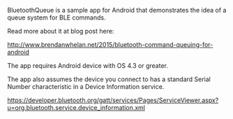 BluetoothQueue is a sample app for Android that demonstrates the idea of a queue system for BLE commands.


Read more about it at blog post here:

http://www.brendanwhelan.net/2015/bluetooth-command-queuing-for-android



The app requires Android device with OS 4.3 or greater.

The app also assumes the device you connect to has a standard Serial Number characteristic in a Device Information service.

https://developer.bluetooth.org/gatt/services/Pages/ServiceViewer.aspx?u=org.bluetooth.service.device_information.xml